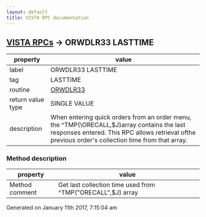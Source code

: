 ```yaml
---
layout: default
title: VISTA RPC documentation
---
```




## [VISTA RPCs](TableOfContent.md) &#8594; ORWDLR33 LASTTIME 

 property | value 
--- | --- 
 label | ORWDLR33 LASTTIME
 tag | LASTTIME
 routine | [ORWDLR33](http://code.osehra.org/dox/Routine_ORWDLR33_source.html)
 return value type | SINGLE VALUE
 description | When entering quick orders from an order menu, the ^TMP(\ORECALL\,$J)array contains the last responses entered.  This RPC allows retrieval ofthe previous order's collection time from that array.


### Method description

 property | value 
--- | --- 
 Method comment | Get last collection time used from ^TMP("ORECALL",$J) array




 Generated on January 11th 2017, 7:15:04 am
